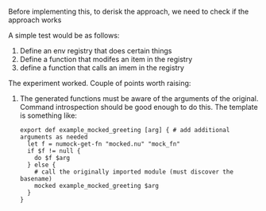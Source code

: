 Before implementing this, to derisk the approach, we need to check if the approach works

A simple test would be as follows:

1. Define an env registry that does certain things
2. Define a function that modifes an item in the registry
3. define a function that calls an imem in the registry

The experiment worked. Couple of points worth raising:

1. The generated functions must be aware of the arguments of the original. Command introspection
   should be good enough to do this. The template is something like:

   ```nu
   export def example_mocked_greeting [arg] { # add additional arguments as needed
     let f = numock-get-fn "mocked.nu" "mock_fn"
     if $f != null {
       do $f $arg
     } else {
       # call the originally imported module (must discover the basename)
       mocked example_mocked_greeting $arg
     }
   }
   ```
